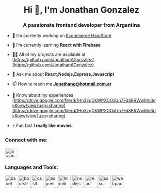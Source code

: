 <h1 align="center">Hi 👋, I'm Jonathan Gonzalez</h1>
<h3 align="center">A passionate frontend developer from Argentina</h3>

- 🔭 I’m currently working on [Ecommerce HardStore](https://github.com/JonathanAGonzalez/hard-store)

- 🌱 I’m currently learning **React with Firebase**

- 👨‍💻 All of my projects are available at [https://github.com/JonathanAGonzalez](https://github.com/JonathanAGonzalez)

- 💬 Ask me about **React,Nodejs,Express,Javascript**

- 📫 How to reach me **Jonathang@hotmail.com.ar**

- 📄 Know about my experiences [https://drive.google.com/file/d/1Hn3zgOkWPXCOxUh7Fd8BRWwMn3dkKoyw/view?usp=sharing](https://drive.google.com/file/d/1Hn3zgOkWPXCOxUh7Fd8BRWwMn3dkKoyw/view?usp=sharing)

- ⚡ Fun fact **I really like movies**

<h3 align="left">Connect with me:</h3>
<p align="left">
<a href="https://linkedin.com/in/jonathanantoniogonzalez" target="blank"><img align="center" src="https://cdn.jsdelivr.net/npm/simple-icons@3.0.1/icons/linkedin.svg" alt="jonathanantoniogonzalez" height="30" width="40" /></a>
</p>

<h3 align="left">Languages and Tools:</h3>
<p align="left"> <a href="https://babeljs.io/" target="_blank"> <img src="https://www.vectorlogo.zone/logos/babeljs/babeljs-icon.svg" alt="babel" width="40" height="40"/> </a> <a href="https://getbootstrap.com" target="_blank"> <img src="https://devicons.github.io/devicon/devicon.git/icons/bootstrap/bootstrap-plain.svg" alt="bootstrap" width="40" height="40"/> </a> <a href="https://www.w3schools.com/css/" target="_blank"> <img src="https://devicons.github.io/devicon/devicon.git/icons/css3/css3-original-wordmark.svg" alt="css3" width="40" height="40"/> </a> <a href="https://expressjs.com" target="_blank"> <img src="https://devicons.github.io/devicon/devicon.git/icons/express/express-original-wordmark.svg" alt="express" width="40" height="40"/> </a> <a href="https://www.w3.org/html/" target="_blank"> <img src="https://devicons.github.io/devicon/devicon.git/icons/html5/html5-original-wordmark.svg" alt="html5" width="40" height="40"/> </a> <a href="https://nodejs.org" target="_blank"> <img src="https://devicons.github.io/devicon/devicon.git/icons/nodejs/nodejs-original-wordmark.svg" alt="nodejs" width="40" height="40"/> </a> <a href="https://reactjs.org/" target="_blank"> <img src="https://devicons.github.io/devicon/devicon.git/icons/react/react-original-wordmark.svg" alt="react" width="40" height="40"/> </a> <a href="https://sass-lang.com" target="_blank"> <img src="https://devicons.github.io/devicon/devicon.git/icons/sass/sass-original.svg" alt="sass" width="40" height="40"/> </a> <a href="https://webpack.js.org" target="_blank"> <img src="https://devicons.github.io/devicon/devicon.git/icons/webpack/webpack-original.svg" alt="webpack" width="40" height="40"/> </a> </p>

